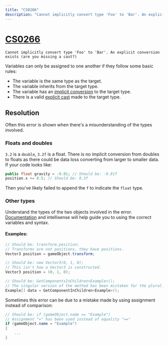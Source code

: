 ```yaml
---
title: "CS0266"
description: "Cannot implicitly convert type 'Foo' to 'Bar'. An explicit conversion exists (are you missing a cast?)"
---
```

# [CS0266](https://docs.microsoft.com/en-us/dotnet/csharp/language-reference/compiler-messages/cs0266)

```
Cannot implicitly convert type 'Foo' to 'Bar'. An explicit conversion exists (are you missing a cast?)
```


Variables can only be assigned to one another if they follow some basic rules:
- The variable is the same type as the target.
- The variable inherits from the target type.
- The variable has an [implicit conversion](https://docs.microsoft.com/en-us/dotnet/csharp/programming-guide/types/casting-and-type-conversions#implicit-conversions) to the target type.
- There is a valid [explicit cast](https://docs.microsoft.com/en-us/dotnet/csharp/programming-guide/types/casting-and-type-conversions#explicit-conversions) made to the target type.

## Resolution
Often this error is shown when there's a misunderstanding of the types involved.

### Floats and doubles
`3.2` is a `double`, `3.2f` is a float. There is no implicit conversion from doubles to floats as there could be data loss converting from larger to smaller data.  
If your code looks like:  
```csharp
public float gravity = -9.81; // Should be: -9.81f
position.x += 0.5; // Should be: 0.5f
```  
Then you've likely failed to append the `f` to indicate the `float` type.

### Other types
Understand the types of the two objects involved in the error. [Documentation](https://docs.unity3d.com/ScriptReference/) and intellisense will help guide you to using the correct variables and syntax.  
#### Examples:
```csharp
// Should be: transform.position;
// Transforms are not positions, they have positions.
Vector3 position = gameObject.transform;
```

```csharp
// Should be: new Vector3(0, 1, 0);
// This isn't how a Vector3 is constructed.
Vector3 position = (0, 1, 0);
```

```csharp
// Should be: GetComponentsInChildren<Example>();
// The singular version of the method has been mistaken for the plural.
Example[] data = GetComponentInChildren<Example>();
```

Sometimes this error can be due to a mistake made by using assignment instead of comparison:
```csharp
// Should be: if (gameObject.name == "Example")
// Assignment "=" has been used instead of equality "=="
if (gameObject.name = "Example")
{
    ...
}
```
